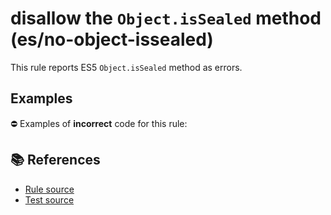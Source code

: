 # disallow the `Object.isSealed` method (es/no-object-issealed)

This rule reports ES5 `Object.isSealed` method as errors.

## Examples

⛔ Examples of **incorrect** code for this rule:

<eslint-playground type="bad" code="/*eslint es/no-object-issealed: error */
var sealed = Object.isSealed(obj)
" />

## 📚 References

- [Rule source](https://github.com/mysticatea/eslint-plugin-es/blob/v2.0.0/lib/rules/no-object-issealed.js)
- [Test source](https://github.com/mysticatea/eslint-plugin-es/blob/v2.0.0/tests/lib/rules/no-object-issealed.js)
